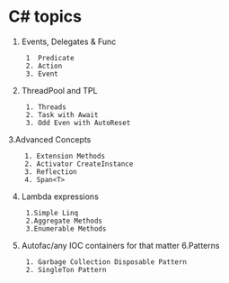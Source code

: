 # C# topics
1. Events, Delegates & Func

        1  Predicate
        2. Action
        3. Event
2. ThreadPool and TPL

        1. Threads
        2. Task with Await
        3. Odd Even with AutoReset
3.Advanced Concepts
  
        1. Extension Methods
        2. Activator CreateInstance
        3. Reflection
        4. Span<T>
4. Lambda expressions
        
        1.Simple Linq
        2.Aggregate Methods
        3.Enumerable Methods
5. Autofac/any IOC containers for that matter
6.Patterns
        
        1. Garbage Collection Disposable Pattern
        2. SingleTon Pattern
